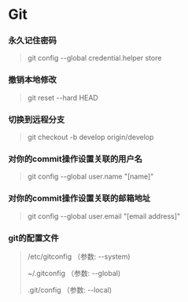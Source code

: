 # Git

### 永久记住密码

> git config --global credential.helper store


### 撤销本地修改

> git reset --hard HEAD


### 切换到远程分支

> git checkout -b develop origin/develop


### 对你的commit操作设置关联的用户名

> git config --global user.name "[name]"

### 对你的commit操作设置关联的邮箱地址

> git config --global user.email "[email address]"


### git的配置文件

> /etc/gitconfig  （参数: --system)
>
> ~/.gitconfig  （参数: --global)
>
> .git/config  （参数: --local)
